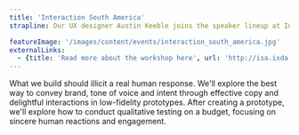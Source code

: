 ```yaml
---
title: 'Interaction South America'
strapline: Our UX designer Austin Keeble joins the speaker lineup at Interaction South America in Argentina alongside Jesse James Garrett and Abby Covert

featureImage: '/images/content/events/interaction_south_america.jpg'
externalLinks:
  - {title: 'Read more about the workshop here', url: 'http://isa.ixda.org/2015/workshop-16.html'}
---
```

What we build should illicit a real human response. We'll explore the best way to convey brand, tone of voice and intent through effective copy and delightful interactions in low-fidelity prototypes. After creating a prototype, we'll explore how to conduct qualitative testing on a budget, focusing on sincere human reactions and engagement.
